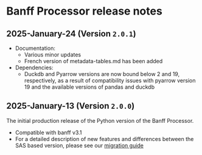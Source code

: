 # Banff Processor release notes

## 2025-January-24 (Version `2.0.1`)

* Documentation: 
    * Various minor updates
    * French version of metadata-tables.md has been added
* Dependencies: 
    * Duckdb and Pyarrow versions are now bound below 2 and 19, respectively, as a result of compatibility issues with pyarrow version 19 and the available versions of pandas and duckdb

## 2025-January-13 (Version `2.0.0`)

The initial production release of the Python version of the Banff Processor.
* Compatible with banff v3.1
* For a detailed description of new features and differences between the SAS based version, please see our [migration guide](./migrating-from-sas-python.md)